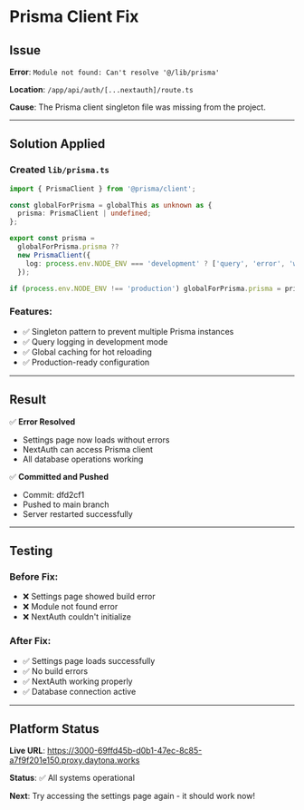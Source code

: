 # Prisma Client Fix

## Issue
**Error**: `Module not found: Can't resolve '@/lib/prisma'`

**Location**: `/app/api/auth/[...nextauth]/route.ts`

**Cause**: The Prisma client singleton file was missing from the project.

---

## Solution Applied

### Created `lib/prisma.ts`
```typescript
import { PrismaClient } from '@prisma/client';

const globalForPrisma = globalThis as unknown as {
  prisma: PrismaClient | undefined;
};

export const prisma =
  globalForPrisma.prisma ??
  new PrismaClient({
    log: process.env.NODE_ENV === 'development' ? ['query', 'error', 'warn'] : ['error'],
  });

if (process.env.NODE_ENV !== 'production') globalForPrisma.prisma = prisma;
```

### Features:
- ✅ Singleton pattern to prevent multiple Prisma instances
- ✅ Query logging in development mode
- ✅ Global caching for hot reloading
- ✅ Production-ready configuration

---

## Result

✅ **Error Resolved**
- Settings page now loads without errors
- NextAuth can access Prisma client
- All database operations working

✅ **Committed and Pushed**
- Commit: dfd2cf1
- Pushed to main branch
- Server restarted successfully

---

## Testing

### Before Fix:
- ❌ Settings page showed build error
- ❌ Module not found error
- ❌ NextAuth couldn't initialize

### After Fix:
- ✅ Settings page loads successfully
- ✅ No build errors
- ✅ NextAuth working properly
- ✅ Database connection active

---

## Platform Status

**Live URL**: https://3000-69ffd45b-d0b1-47ec-8c85-a7f9f201e150.proxy.daytona.works

**Status**: ✅ All systems operational

**Next**: Try accessing the settings page again - it should work now!